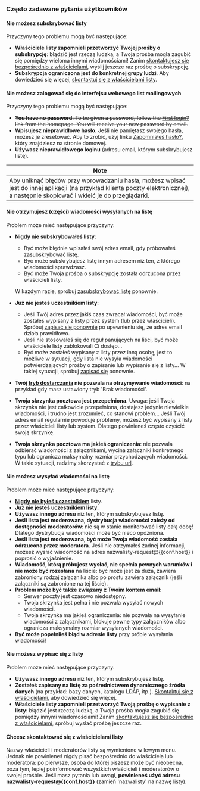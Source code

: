 ### Często zadawane pytania użytkowników

#### Nie możesz subskrybować listy

Przyczyny tego problemu mogą być następujące:

-   **Właściciele listy zapomnieli przetworzyć Twojej prośby o subskrypcję**: błądzić jest rzeczą ludzką, a Twoja prośba mogła zagubić się pomiędzy wieloma innymi wiadomościami! Zanim [skontaktujesz się bezpośrednio z właścicielami](#contactadmin), wyślij jeszcze raz prośbę o subskrypcję.
-   **Subskrypcja ograniczona jest do konkretnej grupy ludzi**. Aby dowiedzieć się więcej, [skontaktuj się z właścicielami listy](#contactadmin).

#### Nie możesz zalogować się do interfejsu webowego list mailingowych

Przyczyny tego problemu mogą być następujące:

-   ~~**You have no password**. To be given a password, follow the [First login?](%7B%7Bpath_cgi%7D%7D/firstpasswd) link from the homepage. You will receive your new password by email.~~
-   **Wpisujesz nieprawidłowe hasło**. Jeśli nie pamiętasz swojego hasła, możesz je zresetować. Aby to zrobić, użyj linku [Zapomniałeś hasło?](%7B%7Bpath_cgi%7D%7D/renewpasswd), który znajdziesz na stronie domowej.
-   **Używasz nieprawidłowego loginu** (adresu email, którym subskrybujesz listę).

| Note |
|------|
| Aby uniknąć błędów przy wprowadzaniu hasła, możesz wpisać jest do innej aplikacji (na przykład klienta poczty elektronicznej), a następnie skopiować i wkleić je do przeglądarki. |

#### Nie otrzymujesz (części) wiadomości wysyłanych na listę

Problem może mieć następujące przyczyny:

-   <span id="notsubscribedyet"></span>**Nigdy nie subskrybowałeś listy**:
    -   Być może błędnie wpisałeś swój adres email, gdy próbowałeś zasubskrybować listę.
    -   Być może subskrybujesz listę innym adresem niż ten, z którego wiadomości sprawdzasz.
    -   Być może Twoja prośba o subskrypcję została odrzucona przez właścicieli listy.

    W każdym razie, spróbuj [zasubskrybować listę](user.md#subscribe) ponownie.
-   <span id="notsubscribedanymore"></span>**Już nie jesteś uczestnikiem listy**:
    -   Jeśli Twój adres przez jakiś czas zwracał wiadomości, być może zostałeś wypisany z listy przez system (lub przez właścicieli). Spróbuj [zapisać się ponownie](user.md#subscribe) po upewnieniu się, że adres email działa prawidłowo.
    -   Jeśli nie stosowałeś się do reguł panujących na liści, być może właściciele listy zablokowali Ci dostęp...
    -   Być może zostałeś wypisany z listy przez inną osobę, jest to możliwe w sytuacji, gdy lista nie wysyła wiadomości potwierdzających prośby o zapisanie lub wypisanie się z listy... W takiej sytuacji, spróbuj [zapisać się](user.md#subscribe) ponownie.
-   **Twój [tryb dostarczania](user.md#deliverymode) nie pozwala na otrzymywanie wiadomości**: na przykład gdy masz ustawiony tryb 'Brak wiadomości'.
-   **Twoja skrzynka pocztowa jest przepełniona**. Uwaga: jeśli Twoja skrzynka nie jest całkowicie przepełniona, dostajesz jedynie niewielkie wiadomości, i trudno jest zrozumieć, co stanowi problem... Jeśli Twój adres email regularnie powoduje problemy, możesz być wypisany z listy przez właścicieli listy lub system. Dlatego powinieneś często czyścić swoją skrzynkę.
-   **Twoja skrzynka pocztowa ma jakieś ograniczenia**: nie pozwala odbierać wiadomości z załącznikami, wycina załączniki konkretnego typu lub ogranicza maksymalny rozmiar przychodzących wiadomości. W takie sytuacji, radzimy skorzystać z [trybu url](user.md#deliverymode).

#### Nie możesz wysyłać wiadomości na listę

Problem może mieć następujące przyczyny:

-   **[Nigdy nie byłeś uczestnikiem](#notsubscribedyet)** listy.
-   **[Już nie jesteś uczestnikiem listy](#notsubscribedanymore)**.
-   **Używasz innego adresu** niż ten, którym subskrybujesz listę.
-   **Jeśli lista jest moderowana, dystrybucja wiadomości zależy od dostępności moderatorów**: nie są w stanie monitorować listy całą dobę! Dlatego dystrybucja wiadomości może być nieco opóźniona.
-   **Jeśli lista jest moderowana, być może Twoja wiadomość została odrzucona przez moderatora**. Jeśli nie otrzymałeś żadnej informacji, możesz wysłać wiadomość na adres nazwalisty-request@{{conf.host}} i poprosić o wyjaśnienie.
-   **Wiadomość, którą próbujesz wysłać, nie spełnia pewnych warunków i nie może być rozesłana** na liście: być może jest za duża, zawiera zabroniony rodzaj załącznika albo po prostu zawiera załącznik (jeśli załączniki są zabronione na tej liście).
-   **Problem może być także związany z Twoim kontem email**:
    -   Serwer poczty jest czasowo niedostępny.
    -   Twoja skrzynka jest pełna i nie pozwala wysyłać nowych wiadomości.
    -   Twoja skrzynka ma jakieś ograniczenia: nie pozwala na wysyłanie wiadomości z załącznikami, blokuje pewne typy załączników albo ogranicza maksymalny rozmiar wysyłanych wiadomości.
-   **Być może popełniłeś błąd w adresie listy** przy próbie wysyłania wiadomości!

#### Nie możesz wypisać się z listy

Problem może mieć następujące przyczyny:

-   **Używasz innego adresu** niż ten, którym subskrybujesz listę.
-   **Zostałeś zapisany na listę za pośrednictwem dynamicznego źródła danych** (na przykład: bazy danych, katalogu LDAP, itp.). [Skontaktuj się z właścicielami](#contactadmin), aby dowiedzieć się więcej.
-   **Właściciele listy zapomnieli przetworzyć Twoją prośbę o wypisanie z listy**: błądzić jest rzeczą ludzką, a Twoja prośba mogła zagubić się pomiędzy innymi wiadomościami! Zanim [skontaktujesz się bezpośrednio z właścicielami](#contactadmin), spróbuj wysłać prośbę jeszcze raz.

#### <span id="contactadmin"></span>Chcesz skontaktować się z właścicielami listy

Nazwy właścicieli i moderatorów listy są wymienione w lewym menu. Jednak nie powinieneś nigdy pisać bezpośrednio do właściciela lub moderatora: po pierwsze, osoba do której piszesz może być nieobecna, poza tym, lepiej poinformować wszystkich właścicieli i moderatorów o swojej prośbie. Jeśli masz pytania lub uwagi, **powinieneś użyć adresu nazwalisty-request@{{conf.host}}** (zamień 'nazwalisty' na nazwę listy).
